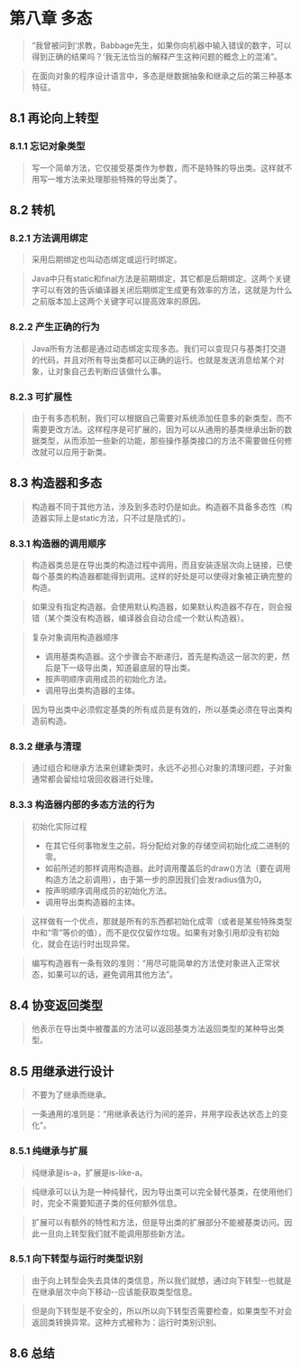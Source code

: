# 第八章 多态
> “我曾被问到‘求教，Babbage先生，如果你向机器中输入错误的数字，可以得到正确的结果吗？’我无法恰当的解释产生这种问题的概念上的混淆”。

> 在面向对象的程序设计语言中，多态是继数据抽象和继承之后的第三种基本特征。

## 8.1 再论向上转型
### 8.1.1 忘记对象类型
> 写一个简单方法，它仅接受基类作为参数，而不是特殊的导出类。这样就不用写一堆方法来处理那些特殊的导出类了。

## 8.2 转机
### 8.2.1 方法调用绑定
> 采用后期绑定也叫动态绑定或运行时绑定。

> Java中只有static和final方法是前期绑定，其它都是后期绑定。这两个关键字可以有效的告诉编译器关闭后期绑定生成更有效率的方法，这就是为什么之前版本加上这两个关键字可以提高效率的原因。

### 8.2.2 产生正确的行为
> Java所有方法都是通过动态绑定实现多态。我们可以变现只与基类打交道的代码，并且对所有导出类都可以正确的运行。也就是发送消息给某个对象，让对象自己去判断应该做什么事。

### 8.2.3 可扩展性
> 由于有多态机制，我们可以根据自己需要对系统添加任意多的新类型，而不需要更改方法。这样程序是可扩展的，因为可以从通用的基类继承出新的数据类型，从而添加一些新的功能，那些操作基类接口的方法不需要做任何修改就可以应用于新类。

## 8.3 构造器和多态
> 构造器不同于其他方法，涉及到多态时仍是如此。构造器不具备多态性（构造器实际上是static方法，只不过是隐式的）。

### 8.3.1 构造器的调用顺序
> 构造器类总是在导出类的构造过程中调用，而且安装逐层次向上链接，已使每个基类的构造器都能得到调用。这样的好处是可以使得对象被正确完整的构造。

> 如果没有指定构造器。会使用默认构造器，如果默认构造器不存在，则会报错（某个类没有构造器，编译器会自动合成一个默认构造器）。

> 复杂对象调用构造器顺序
> * 调用基类构造器。这个步骤会不断递归，首先是构造这一层次的更，然后是下一级导出类，知道最底层的导出类。
> * 按声明顺序调用成员的初始化方法。
> * 调用导出类构造器的主体。

> 因为导出类中必须假定基类的所有成员是有效的，所以基类必须在导出类构造前构造。

### 8.3.2 继承与清理
> 通过组合和继承方法来创建新类时，永远不必担心对象的清理问题，子对象通常都会留给垃圾回收器进行处理。

### 8.3.3 构造器内部的多态方法的行为
> 初始化实际过程
> * 在其它任何事物发生之前，将分配给对象的存储空间初始化成二进制的零。
> * 如前所述的那样调用构造器。此时调用覆盖后的draw()方法（要在调用构造方法之前调用），由于第一步的原因我们会发radius值为0。
> * 按声明顺序调用成员的初始化方法。
> * 调用导出类构造器的主体。

> 这样做有一个优点，那就是所有的东西都初始化成零（或者是某些特殊类型中和“零”等价的值），而不是仅仅留作垃圾。如果有对象引用却没有初始化，就会在运行时出现异常。

> 编写构造器有一条有效的准则：“用尽可能简单的方法使对象进入正常状态，如果可以的话，避免调用其他方法”。

## 8.4 协变返回类型
> 他表示在导出类中被覆盖的方法可以返回基类方法返回类型的某种导出类型。

## 8.5 用继承进行设计
> 不要为了继承而继承。

> 一条通用的准则是：“用继承表达行为间的差异，并用字段表达状态上的变化”。

### 8.5.1 纯继承与扩展
> 纯继承是is-a，扩展是is-like-a。

> 纯继承可以认为是一种纯替代，因为导出类可以完全替代基类，在使用他们时，完全不需要知道子类的任何额外信息。

> 扩展可以有额外的特性和方法，但是导出类的扩展部分不能被基类访问。因此一旦向上转型我们就不能调用那些新方法。

### 8.5.1 向下转型与运行时类型识别
> 由于向上转型会失去具体的类信息，所以我们就想，通过向下转型--也就是在继承层次中向下移动--应该能获取类型信息。

> 但是向下转型是不安全的，所以所以向下转型否需要检查，如果类型不对会返回类转换异常。这种方式被称为：运行时类别识别。

## 8.6 总结



